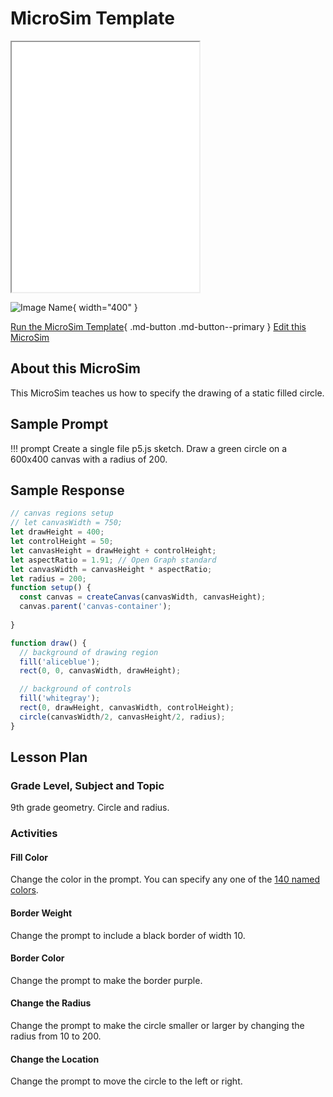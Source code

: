 # MicroSim Template

<iframe src="main.html" height="400"></iframe>

![Image Name](./image.png){ width="400" }

[Run the MicroSim Template](./template.html){ .md-button .md-button--primary }
[Edit this MicroSim](https://editor.p5js.org/dmccreary/sketches/dJq4nTXE4)

## About this MicroSim

This MicroSim teaches us how to
specify the drawing of a static filled circle.

## Sample Prompt

!!! prompt
  Create a single file p5.js sketch.
  Draw a green circle on a 600x400 canvas with a radius of 200.

## Sample Response

```javascript
// canvas regions setup
// let canvasWidth = 750;
let drawHeight = 400;
let controlHeight = 50;
let canvasHeight = drawHeight + controlHeight;
let aspectRatio = 1.91; // Open Graph standard
let canvasWidth = canvasHeight * aspectRatio;
let radius = 200;
function setup() {
  const canvas = createCanvas(canvasWidth, canvasHeight);
  canvas.parent('canvas-container');
  
}

function draw() {
  // background of drawing region
  fill('aliceblue');
  rect(0, 0, canvasWidth, drawHeight);

  // background of controls
  fill('whitegray');
  rect(0, drawHeight, canvasWidth, controlHeight);
  circle(canvasWidth/2, canvasHeight/2, radius);
}
```

## Lesson Plan

### Grade Level, Subject and Topic

9th grade geometry. Circle and radius.

### Activities

#### Fill Color

Change the color in the prompt.  You
can specify any one of the [140 named colors](https://www.w3schools.com/tags/ref_colornames.asp).

#### Border Weight

Change the prompt to include a black border of
width 10.

#### Border Color

Change the prompt to make the border purple.

#### Change the Radius

Change the prompt to make the circle smaller
or larger by changing the radius from 10 to 200.

#### Change the Location

Change the prompt to move the circle to the left or right.

